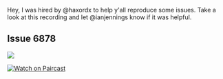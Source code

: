
Hey, I was hired by @haxordx to help y'all reproduce some issues. Take a look at this recording and let @ianjennings know if it was helpful.
## Issue 6878

<a href="https://app.paircast.io/replay/f3800275-e4be-4bc2-a850-90eed993a338#0:180000"><img src="https://app.paircast.io/replay/f3800275-e4be-4bc2-a850-90eed993a338/screenshot" /></a>

<a href="https://app.paircast.io/replay/f3800275-e4be-4bc2-a850-90eed993a338#0:180000"><img src="https://app.paircast.io/images/watch-on-paircast.png" alt="Watch on Paircast" /></a>
